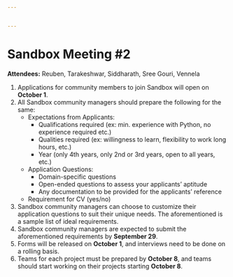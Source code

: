 ```yaml
---


---
```


<h1 id="sandbox-meeting-2">Sandbox Meeting #2</h1>
<p><strong>Attendees:</strong> Reuben, Tarakeshwar, Siddharath, Sree Gouri, Vennela</p>
<ol>
<li>Applications for community members to join Sandbox will open on <strong>October 1</strong>.</li>
<li>All Sandbox community managers should prepare the following for the same:
<ul>
<li>Expectations from Applicants:
<ul>
<li>Qualifications required (ex: min. experience with Python, no experience required etc.)</li>
<li>Qualities required (ex: willingness to learn, flexibility to work long hours, etc.)</li>
<li>Year (only 4th years, only 2nd or 3rd years, open to all years, etc.)</li>
</ul>
</li>
<li>Application Questions:
<ul>
<li>Domain-specific questions</li>
<li>Open-ended questions to assess your applicants’ aptitude</li>
<li>Any documentation to be provided for the applicants’ reference</li>
</ul>
</li>
<li>Requirement for CV (yes/no)</li>
</ul>
</li>
<li>Sandbox community managers can choose to customize their application questions to suit their unique needs. The aforementioned is a sample list of ideal requirements.</li>
<li>Sandbox community managers are expected to submit the aforementioned requirements by <strong>September 29</strong>.</li>
<li>Forms will be released on <strong>October 1</strong>, and interviews need to be done on a rolling basis.</li>
<li>Teams for each project must be prepared by <strong>October 8</strong>, and teams should start working on their projects starting <strong>October 8</strong>.</li>
</ol>

